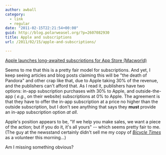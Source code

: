 ```yaml
---
author: awball
category:
  - link
  - regular
date: "2011-02-15T22:21:54+00:00"
guid: http://blog.polarweasel.org/?p=2607082930
title: Apple and subscriptions
url: /2011/02/15/apple-and-subscriptions/

---
```

[Apple launches long-awaited subscriptions for App Store (Macworld)](http://www.macworld.com/article/157927/2011/02/app_store_subscriptions.html)

Seems to me that this is a pretty fair model for subscriptions. And yet, I keep seeing articles and blog posts claiming this will be "the death of Pandora" and other crap like that, due to Apple taking 30% of the revenue, and the publishers can't afford that. As I read it, publishers have two options: in-app subscription purchases with 30% to Apple, and outside-the-app ( _e.g._, on their website) subscriptions at 0% to Apple. The agreement is that they have to offer the in-app subscription at a price no higher than the outside subscription, but I don't see anything that says they **must** provide an in-app subscription option _at all_.

Apple's position appears to be, "If we help you make sales, we want a piece of the action; but if you do it, it's all yours" -- which seems pretty fair to me. (The guy at the newsstand certainly didn't sell me my copy of _[Bicycle Times](http://www.bicycletimesmag.com/)_ as a volunteer this morning...)

Am I missing something obvious?
